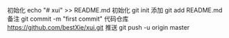 初始化 echo "# xui" >> README.md
初始化 git init
添加   git add README.md
备注   git commit -m "first commit"
代码仓库 https://github.com/bestXie/xui.git
推送   git push -u origin master